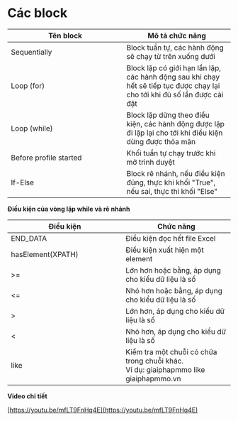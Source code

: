 # Các block

<table><thead><tr><th width="245">Tên block</th><th>Mô tả chức năng</th></tr></thead><tbody><tr><td>Sequentially</td><td>Block tuần tự, các hành động sẽ chạy từ trên xuống dưới</td></tr><tr><td>Loop (for)</td><td>Block lặp có giới hạn lần lặp, các hành động sau khi chạy hết sẽ tiếp tục được chạy lại cho tới khi đủ số lần được cài đặt</td></tr><tr><td>Loop (while)</td><td>Block lặp dừng theo điều kiện, các hành động được lặp đi lặp lại cho tới khi điều kiện dừng được thỏa mãn</td></tr><tr><td>Before profile started</td><td>Khối tuần tự chạy trước khi mở trình duyệt</td></tr><tr><td>If-Else</td><td>Block rẽ nhánh, nếu điều kiện đúng, thực khi khối "True", nếu sai, thực thi khối "Else"</td></tr></tbody></table>



**Điều kiện của vòng lặp while và rẽ nhánh**&#x20;

<table><thead><tr><th width="243">Điều kiện</th><th>Chức năng</th></tr></thead><tbody><tr><td>END_DATA</td><td>Điều kiện đọc hết file Excel</td></tr><tr><td>hasElement(XPATH)</td><td>Điều kiện xuất hiện một element</td></tr><tr><td>>=</td><td>Lớn hơn hoặc bằng, áp dụng cho kiểu dữ liệu là số</td></tr><tr><td>&#x3C;=</td><td>Nhỏ hơn hoặc bằng, áp dụng cho kiểu dữ liệu là số</td></tr><tr><td>></td><td>Lớn hơn, áp dụng cho kiểu dữ liệu là số</td></tr><tr><td>&#x3C;</td><td>Nhỏ hơn, áp dụng cho kiểu dữ liệu là số</td></tr><tr><td>like</td><td>Kiểm tra một chuỗi có chứa trong chuỗi khác.<br>Ví dụ: giaiphapmmo like giaiphapmmo.vn</td></tr></tbody></table>

**Video chi tiết**

[https://youtu.be/mfLT9FnHq4E](https://youtu.be/mfLT9FnHq4E)
